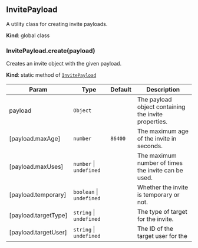 <a name="InvitePayload"></a>

## InvitePayload
A utility class for creating invite payloads.

**Kind**: global class  
<a name="InvitePayload.create"></a>

### InvitePayload.create(payload)
Creates an invite object with the given payload.

**Kind**: static method of [<code>InvitePayload</code>](#InvitePayload)  

| Param | Type | Default | Description |
| --- | --- | --- | --- |
| payload | <code>Object</code> |  | The payload object containing the invite properties. |
| [payload.maxAge] | <code>number</code> | <code>86400</code> | The maximum age of the invite in seconds. |
| [payload.maxUses] | <code>number</code> \| <code>undefined</code> |  | The maximum number of times the invite can be used. |
| [payload.temporary] | <code>boolean</code> \| <code>undefined</code> |  | Whether the invite is temporary or not. |
| [payload.targetType] | <code>string</code> \| <code>undefined</code> |  | The type of target for the invite. |
| [payload.targetUser] | <code>string</code> \| <code>undefined</code> |  | The ID of the target user for the |

